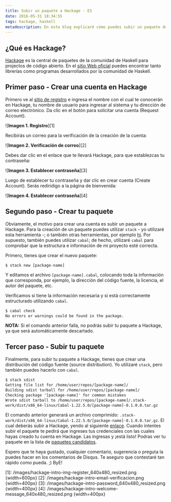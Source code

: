 ```yaml
---
title: Subir un paquete a Hackage - ES
date: 2016-05-31 18:34:55
tags: hackage, haskell
metadescription: En este blog explicaré cómo puedes subir un paquete de un proyecto de Haskell a Hackage.
---
```


## ¿Qué es Hackage?

[Hackage][hackage] es la central de paquetes de la comunidad
de Haskell para projectos de código abierto. En el [sitio Web oficial][hackage]
puedes encontrar tanto librerías como programas desarrollados por la comunidad de
Haskell.

## Primer paso - Crear una cuenta en Hackage
Primero ve al [sitio de registro][hackage-register]
e ingresa el nombre con el cual te conocerán en Hackage, tu nombre de usuario
para ingresar al sistema y tu dirección de correo electrónico. Da clic en el
botón para solicitar una cuenta (Request Account).

![**Imagen 1. Registro**][1]

Recibirás un correo para la verificación de la creación de la cuenta:

![**Imagen 2. Verificación de correo**][2]

Debes dar clic en el enlace que te llevará Hackage, para que establezcas tu
contraseña:

![**Imagen 3. Establecer contraseña**][3]

Luego de establecer tu contraseña y dar clic en crear cuenta (Create Account). Serás
rediridigo a la página de bienvenida:

![**Imagen 4. Establecer contraseña**][4]

## Segundo paso - Crear tu paquete

Obviamente, el motivo para crear una cuenta es subir un paquete a Hackage.
Para la creación de un paquete puedes utilizar `stack` - yo utilizaré esta herramienta -;
o también otras herramientas, por ejemplo [hi](https://github.com/fujimura/hi).
Por supuesto, también puedes utilizar `cabal`;
de hecho, utilizaré `cabal` para comprobar que la estructura e información de mi
proyecto esté correcta.

Primero, tienes que crear el nuevo paquete:

```shell
$ stack new [package-name]
```

Y editamos el archivo `[package-name].cabal`, colocando toda la información que
corresponda, por ejemplo, la dirección del código fuente, la licencia, el autor
del paquete, etc.

Verificamos si tiene la información necesaria y si está correctamente
estructurado utilizando `cabal`.

```shell
$ cabal check
No errors or warnings could be found in the package.
```
**NOTA:** Si el comando anterior falla, no podrás subir tu paquete a Hackage,
ya que será automáticamente descartado.

## Tercer paso - Subir tu paquete

Finalmente, para subir tu paquete a Hackage, tienes que crear una distribución del
código fuente (source distribution). Yo utilizaré `stack`, pero también puedes hacerlo
con `cabal`.

```shell
$ stack sdist
Getting file list for /home/user/repos/[package-name]/
Building sdist tarball for /home/user/repos/[package-name]/
Checking package '[package-name]' for common mistakes
Wrote sdist tarball to /home/user/repos/[package-name]/.stack-work/dist/x86_64-linux/Cabal-1.22.5.0/[package-name]-0.1.0.0.tar.gz
```

El comando anterior generará un archivo comprimido:
`.stack-work/dist/x86_64-linux/Cabal-1.22.5.0/[package-name]-0.1.0.0.tar.gz`.
El cual deberás subir a Hackage, yendo al siguiente [enlace][hackage-upload].
Cuando intentes subir el paquete te pedirá que ingreses tus credenciales con las
cuales hayas creado tu cuenta en Hackage. Las ingresas y ¡está listo! Podras ver
tu paquete en la lista de [paquetes candidatos][hackage-candidate-packages].

Espero que te haya gustado, cualquier comentario, sugerencia o preguta la puedes
hacer en los comentarios de Disqus. Te aseguro que contestaré tan rápido como pueda. ;)
ByE!

[hackage]: http://hackage.haskell.org/
[hackage-register]: http://hackage.haskell.org/users/register-request
[hackage-upload]: https://hackage.haskell.org/packages/candidates/upload
[hackage-candidate-packages]: https://hackage.haskell.org/packages/candidates/

[1]: /images/hackage-intro-img-register_640x480_resized.png {width=600px}
[2]: /images/hackage-intro-email-verificacion.png {width=400px}
[3]: /images/hackage-intro-password_640x480_resized.png {width=400px}
[4]: /images/hackage-intro-welcome-message_640x480_resized.png {width=400px}
